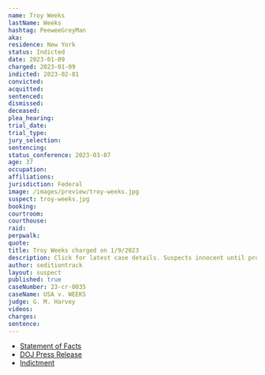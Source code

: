 ```yaml
---
name: Troy Weeks
lastName: Weeks
hashtag: PeeweeGreyMan
aka:
residence: New York
status: Indicted
date: 2023-01-09
charged: 2023-01-09
indicted: 2023-02-01
convicted:
acquitted:
sentenced:
dismissed:
deceased:
plea_hearing:
trial_date:
trial_type:
jury_selection:
sentencing:
status_conference: 2023-03-07
age: 37
occupation:
affiliations:
jurisdiction: Federal
image: /images/preview/troy-weeks.jpg
suspect: troy-weeks.jpg
booking:
courtroom:
courthouse:
raid:
perpwalk:
quote:
title: Troy Weeks charged on 1/9/2023
description: Click for latest case details. Suspects innocent until proven guilty.
author: seditiontrack
layout: suspect
published: true
caseNumber: 23-cr-0035
caseName: USA v. WEEKS
judge: G. M. Harvey
videos:
charges:
sentence:
---
```

- [Statement of Facts](https://storage.courtlistener.com/recap/gov.uscourts.dcd.250841/gov.uscourts.dcd.250841.1.1_1.pdf)
- [DOJ Press Release](https://www.justice.gov/usao-dc/pr/three-arrested-felony-charges-actions-during-jan-6-capitol-breach)
- [Indictment](https://www.justice.gov/usao-dc/case-multi-defendant/file/1567171/download)

